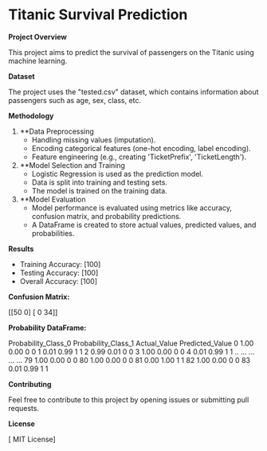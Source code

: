 # Titanic Survival Prediction

**Project Overview**

This project aims to predict the survival of passengers on the Titanic using machine learning. 

**Dataset**

The project uses the "tested.csv" dataset, which contains information about passengers such as age, sex, class, etc.

**Methodology**

1. **Data Preprocessing 
    * Handling missing values (imputation).
    * Encoding categorical features (one-hot encoding, label encoding).
    * Feature engineering (e.g., creating 'TicketPrefix', 'TicketLength').
2. **Model Selection and Training 
    * Logistic Regression is used as the prediction model.
    * Data is split into training and testing sets.
    * The model is trained on the training data.
3. **Model Evaluation 
    * Model performance is evaluated using metrics like accuracy, confusion matrix, and probability predictions.
    * A DataFrame is created to store actual values, predicted values, and probabilities.

**Results**

* Training Accuracy: [100]
* Testing Accuracy: [100]
* Overall Accuracy: [100]

**Confusion Matrix:**

[[50  0]
 [ 0 34]]

**Probability DataFrame:**

  Probability_Class_0   Probability_Class_1  Actual_Value  Predicted_Value
0                  1.00                 0.00             0                0
1                  0.01                 0.99             1                1
2                  0.99                 0.01             0                0
3                  1.00                 0.00             0                0
4                  0.01                 0.99             1                1
..                  ...                  ...           ...              ...
79                 1.00                 0.00             0                0
80                 1.00                 0.00             0                0
81                 0.00                 1.00             1                1
82                 1.00                 0.00             0                0
83                 0.01                 0.99             1                1


**Contributing**

Feel free to contribute to this project by opening issues or submitting pull requests.

**License**

[ MIT License]
